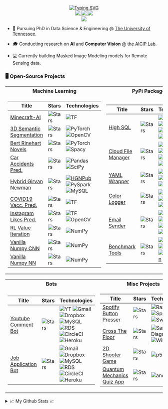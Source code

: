 <p align="center">
<a href="https://github.com/RishabSA">
    <img src="https://readme-typing-svg.demolab.com?font=Fira+Code&weight=500&size=36&duration=1000&pause=400&vCenter=true&multiline=true&width=750&height=175&lines=Rishab+Alagharu;Student+%7C+Software+Engineer;Machine+Learning+%7C+Deep+Learning" alt="Typing SVG" />
</a>
<br/>

<a href="https://rishabalagharu.com/">
    <img src="https://img.shields.io/badge/Website-gkos.dev-red?style=flat-square">
</a>  
<a href="https://www.linkedin.com/in/rishab-alagharu/">
    <img src="https://img.shields.io/badge/-Linkedin-blue?style=flat-square&logo=linkedin">
</a>
<a href="mailto:rishabsaia@gmail.com">
    <img src="https://img.shields.io/badge/-Email-red?style=flat-square&logo=gmail&logoColor=white">
</a>

<br/> 

<a href="[https://github.com/drkostas](https://github.com/RishabSA)">
    <img src="https://github-stats-alpha.vercel.app/api?username=drkostas&cc=22272e&tc=37BCF6&ic=fff&bc=0000">
</a>

</p>

* 📖 Pursuing PhD in Data Science & Engineering @ [The University of Tennessee](https://bredesencenter.utk.edu/the-data-science-and-engineering-phd/). 

* 🎓 Conducting research on **AI** and **Computer Vision** @ [the AICIP Lab](https://aicip.github.io/research.htm).

* 💻 Currently building Masked Image Modeling models for Remote Sensing data. 

### 🖥️ Open-Source Projects
<table>
<tr><th>Machine Learning </th><th>PyPi Packages</th></tr>
<tr><td>

|Title | Stars | Technologies|
|--|--|--|
| [Minecraft-AI](https://github.com/drkostas/Minecraft-AI) | <img alt="Stars" src="https://img.shields.io/github/stars/drkostas/Minecraft-AI?style=flat-square&labelColor=black"/> | ![TF](https://img.shields.io/badge/TF-black?style=flat-square&logo=tensorflow)|
| [3D Semantic Segmentation](https://github.com/drkostas/3D-Semantic-Segmentation) | <img alt="Stars" src="https://img.shields.io/github/stars/drkostas/3D-Semantic-Segmentation?style=flat-square&labelColor=black"/> | ![PyTorch](https://img.shields.io/badge/PyTorch-black?style=flat-square&logo=pytorch) ![OpenCV](https://img.shields.io/badge/OpenCV-black?style=flat-square&logo=opencv)|
| [Bert Rinehart Novels](https://github.com/drkostas/Bert-Rinehart-Novels) | <img alt="Stars" src="https://img.shields.io/github/stars/drkostas/Bert-Question-Answering?style=flat-square&labelColor=black"/> | ![PyTorch](https://img.shields.io/badge/PyTorch-black?style=flat-square&logo=pytorch) ![Spacy](https://img.shields.io/badge/Spacy-black?style=flat-square&logo=spacy)|
| [Car Accidents Pred.](https://github.com/drkostas/accident-severity-prediction) | <img alt="Stars" src="https://img.shields.io/github/stars/drkostas/accident-severity-prediction?style=flat-square&labelColor=black"/> | ![Pandas](https://img.shields.io/badge/Pandas-black?style=flat-square&logo=pandas) ![SciPy](https://img.shields.io/badge/SciPy-black?style=flat-square&logo=scipy)|
| [Hybrid Girvan Newman](https://github.com/drkostas/HGN) | <img alt="Stars" src="https://img.shields.io/github/stars/drkostas/HGN?style=flat-square&labelColor=black"/> | [![HGNPub](https://img.shields.io/badge/Published-black?style=flat-square&logo=googlescholar)](https://scholar.google.com/citations?view_op=view_citation&hl=en&user=b___QQ8AAAAJ&authuser=1&citation_for_view=b___QQ8AAAAJ:u5HHmVD_uO8C) ![PySpark](https://img.shields.io/badge/Spark-black?style=flat-square&logo=apachespark) <br> ![MySQL](https://img.shields.io/badge/MySQL-black?style=flat-square&logo=mysql)|
| [COVID19 Vacc. Pred.](https://github.com/drkostas/covid19-vaccinations-predict) | <img alt="Stars" src="https://img.shields.io/github/stars/drkostas/covid19-vaccinations-predict?style=flat-square&labelColor=black"/> | ![TF](https://img.shields.io/badge/TF-black?style=flat-square&logo=tensorflow)|
| [Instagram Likes Pred.](https://github.com/drkostas/Insta-Likes-Predict) | <img alt="Stars" src="https://img.shields.io/github/stars/drkostas/Insta-Likes-Predict?style=flat-square&labelColor=black"/> | ![TF](https://img.shields.io/badge/TF-black?style=flat-square&logo=tensorflow) ![OpenCV](https://img.shields.io/badge/OpenCV-black?style=flat-square&logo=opencv)|
| [RL Value Iteration](https://github.com/drkostas/RL-Value-Iteration) | <img alt="Stars" src="https://img.shields.io/github/stars/drkostas/RL-Value-Iteration?style=flat-square&labelColor=black"/> | ![NumPy](https://img.shields.io/badge/NumPy-black?style=flat-square&logo=numpy)|
| [Vanilla Numpy CNN](https://github.com/drkostas/Numpy-CNN) | <img alt="Stars" src="https://img.shields.io/github/stars/drkostas/Numpy-CNN?style=flat-square&labelColor=black"/> | ![NumPy](https://img.shields.io/badge/NumPy-black?style=flat-square&logo=numpy)|
| [Vanilla Numpy NN](https://github.com/drkostas/Numpy-NeuralNet-1) | <img alt="Stars" src="https://img.shields.io/github/stars/drkostas/Numpy-NeuralNet-1?style=flat-square&labelColor=black"/> | ![NumPy](https://img.shields.io/badge/NumPy-black?style=flat-square&logo=numpy)|

</td><td>

|Title | Stars | Technologies|
|--|--|--|
| [High SQL](https://github.com/drkostas/high-sql) | <img alt="Stars" src="https://img.shields.io/github/stars/drkostas/high-sql?style=flat-square&labelColor=black"/> | [![SQLPyPi](https://img.shields.io/badge/PyPi-black?style=flat-square&logo=pypi)](https://pypi.org/project/high-sql/) ![MySQL](https://img.shields.io/badge/MySQL-black?style=flat-square&logo=mysql) <br> ![CircleCI](https://img.shields.io/badge/CI-black?style=flat-square&logo=circleci) [![SQLDown](https://static.pepy.tech/personalized-badge/high-sql?period=total&units=international_system&left_color=black&right_color=red&left_text=Downloads)](https://pepy.tech/project/high-sql) |
| [Cloud File Manager](https://github.com/drkostas/cloud-filemanager) | <img alt="Stars" src="https://img.shields.io/github/stars/drkostas/cloud-filemanager?style=flat-square&labelColor=black"/> | [![CloudPyPi](https://img.shields.io/badge/PyPi-black?style=flat-square&logo=pypi)](https://pypi.org/project/cloud-filemanager/) ![Dropbox](https://img.shields.io/badge/API-black?style=flat-square&logo=dropbox) <br> ![CircleCI](https://img.shields.io/badge/CI-black?style=flat-square&logo=circleci) [![CloudDown](https://static.pepy.tech/personalized-badge/cloud-filemanager?period=total&units=international_system&left_color=black&right_color=red&left_text=Downloads)](https://pepy.tech/project/cloud-filemanager)|
| [YAML Wrapper](https://github.com/drkostas/yaml-config-wrapper) | <img alt="Stars" src="https://img.shields.io/github/stars/drkostas/yaml-config-wrapper?style=flat-square&labelColor=black"/> | [![YamlPyPi](https://img.shields.io/badge/PyPi-black?style=flat-square&logo=pypi)](https://pypi.org/project/yaml-config-wrapper/)![CircleCI](https://img.shields.io/badge/CI-black?style=flat-square&logo=circleci) <br> [![YAMLDown](https://static.pepy.tech/personalized-badge/yaml-config-wrapper?period=total&units=international_system&left_color=black&right_color=red&left_text=Downloads)](https://pepy.tech/project/yaml-config-wrapper)|
| [Color Logger](https://github.com/drkostas/termcolor-logger) | <img alt="Stars" src="https://img.shields.io/github/stars/drkostas/termcolor-logger?style=flat-square&labelColor=black"/> | [![LogPyPi](https://img.shields.io/badge/PyPi-black?style=flat-square&logo=pypi)](https://pypi.org/project/termcolor-logger/) ![CircleCI](https://img.shields.io/badge/CI-black?style=flat-square&logo=circleci) <br>[![LogDown](https://static.pepy.tech/personalized-badge/termcolor-logger?period=total&units=international_system&left_color=black&right_color=red&left_text=Downloads)](https://pepy.tech/project/termcolor-logger)|
| [Email Sender](https://github.com/drkostas/pyemail-sender) | <img alt="Stars" src="https://img.shields.io/github/stars/drkostas/pyemail-sender?style=flat-square&labelColor=black"/> | [![MailPyPi](https://img.shields.io/badge/PyPi-black?style=flat-square&logo=pypi)](https://pypi.org/project/pyemail-sender/) ![Gmail](https://img.shields.io/badge/API-black?style=flat-square&logo=gmail) <br> ![CircleCI](https://img.shields.io/badge/CI-black?style=flat-square&logo=circleci) [![MailDown](https://static.pepy.tech/personalized-badge/pyemail-sender?period=total&units=international_system&left_color=black&right_color=red&left_text=Downloads)](https://pepy.tech/project/pyemail-sender) |
| [Benchmark Tools](https://github.com/drkostas/bench-utils) | <img alt="Stars" src="https://img.shields.io/github/stars/drkostas/bench-utils?style=flat-square&labelColor=black"/> | [![BenchPyPi](https://img.shields.io/badge/PyPi-black?style=flat-square&logo=pypi)](https://pypi.org/project/bench-utils/) ![CircleCI](https://img.shields.io/badge/CI-black?style=flat-square&logo=circleci) <br> [![BenchDown](https://static.pepy.tech/personalized-badge/bench-utils?period=total&units=international_system&left_color=black&right_color=red&left_text=Downloads)](https://pepy.tech/project/bench-utils) |

</td></tr> </table>

<table>
<tr><th>Bots </th><th>Misc Projects </th></tr>
<tr><td>

|Title | Stars | Technologies|
|--|--|--|
| [Youtube Comment Bot](https://github.com/drkostas/Youtube-FirstCommentBot) | <img alt="Stars" src="https://img.shields.io/github/stars/drkostas/Youtube-FirstCommentBot?style=flat-square&labelColor=black"/> | ![YT](https://img.shields.io/badge/API-black?style=flat-square&logo=youtube) ![Gmail](https://img.shields.io/badge/API-black?style=flat-square&logo=gmail) ![Dropbox](https://img.shields.io/badge/API-black?style=flat-square&logo=dropbox)<br> ![MySQL](https://img.shields.io/badge/MySQL-black?style=flat-square&logo=mysql) ![RDS](https://img.shields.io/badge/RDS-black?style=flat-square&logo=amazonaws)<br> ![CircleCI](https://img.shields.io/badge/CI-black?style=flat-square&logo=circleci) ![Heroku](https://img.shields.io/badge/Heroku-black?style=flat-square&logo=heroku) |
| [Job Application Bot](https://github.com/drkostas/JobApplicationBot) | <img alt="Stars" src="https://img.shields.io/github/stars/drkostas/JobApplicationBot?style=flat-square&labelColor=black"/> | ![Gmail](https://img.shields.io/badge/API-black?style=flat-square&logo=gmail) ![Dropbox](https://img.shields.io/badge/API-black?style=flat-square&logo=dropbox)<br> ![MySQL](https://img.shields.io/badge/MySQL-black?style=flat-square&logo=mysql) ![RDS](https://img.shields.io/badge/RDS-black?style=flat-square&logo=amazonaws)<br> ![CircleCI](https://img.shields.io/badge/CI-black?style=flat-square&logo=circleci) ![Heroku](https://img.shields.io/badge/Heroku-black?style=flat-square&logo=heroku) |

</td><td>

|Title | Stars | Technologies|
|--|--|--|
| [Spotify Button Presser](https://github.com/drkostas/SpotiClick) | <img alt="Stars" src="https://img.shields.io/github/stars/drkostas/SpotiClick?style=flat-square&labelColor=black"/> | ![Raspberry](https://img.shields.io/badge/Raspberry-black?style=flat-square&logo=Raspberry) ![Spotify](https://img.shields.io/badge/API-black?style=flat-square&logo=spotify) <br> ![Switchbot](https://img.shields.io/badge/SwitchBot-black?style=flat-square&logo=arduino)|
| [Cross The Floor](https://github.com/drkostas/Cross-The-Floor) | <img alt="Stars" src="https://img.shields.io/github/stars/drkostas/Cross-The-Floor?style=flat-square&labelColor=black"/> | ![Sankey Diagram](https://img.shields.io/badge/Sankey-black?style=flat-square&logo=plotly) <br> ![Wiki](https://img.shields.io/badge/Scrapper-black?style=flat-square&logo=wikipedia)|
| [2D Shooter Game](https://github.com/drkostas/shooter-game-with-p5js) | <img alt="Stars" src="https://img.shields.io/github/stars/drkostas/shooter-game-with-p5js?style=flat-square&labelColor=black"/> | ![p5](https://img.shields.io/badge/P5.js-black?style=flat-square&logo=p5dotjs)|
| [Quantum Mechanics Quiz App](https://github.com/drkostas/Quantum-Mechanics-Quiz-App) | <img alt="Stars" src="https://img.shields.io/github/stars/drkostas/Quantum-Mechanics-Quiz-App?style=flat-square&labelColor=black"/> | ![android](https://img.shields.io/badge/App-black?style=flat-square&logo=android)|

</td></tr> </table>

<details>
<summary>📈 My Github Stats 📈</summary>
<br>
My Github Stats

![](http://github-profile-summary-cards.vercel.app/api/cards/profile-details?username=rishabsa&theme=dracula) 

![](http://github-profile-summary-cards.vercel.app/api/cards/repos-per-language?username=rishabsa&theme=dracula) 
![](http://github-profile-summary-cards.vercel.app/api/cards/most-commit-language?username=rishabsa&theme=dracula)

</details>
